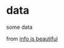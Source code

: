 # data

some data

from [info is beautiful](http://www.informationisbeautiful.net/visualizations/the-hollywood-insider/)
